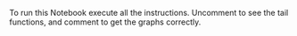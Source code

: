 To run this Notebook execute all the instructions. Uncomment to see the tail functions, and comment to get the graphs correctly.
